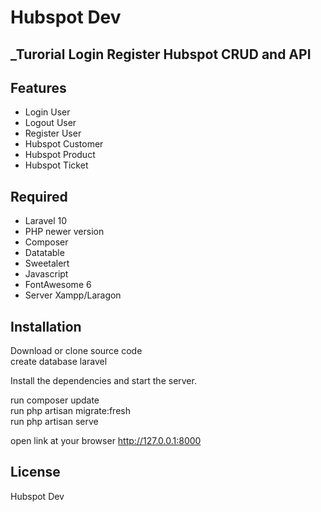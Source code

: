 # Hubspot Dev
## _Turorial Login Register Hubspot CRUD and API

## Features

- Login User
- Logout User
- Register User
- Hubspot Customer
- Hubspot Product
- Hubspot Ticket

## Required

- Laravel 10
- PHP newer version
- Composer
- Datatable
- Sweetalert
- Javascript
- FontAwesome 6
- Server Xampp/Laragon

## Installation

Download or clone source code <br>
create database laravel

Install the dependencies and start the server.

run composer update <br>
run php artisan migrate:fresh <br>
run php artisan serve <br>

open link at your browser
http://127.0.0.1:8000


## License

Hubspot Dev


